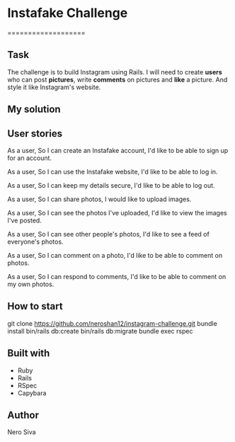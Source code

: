 # Instafake Challenge
===================


## Task

The challenge is to  build Instagram using Rails. I will need to create **users** who can post **pictures**, write **comments** on pictures and **like** a picture. And style it like Instagram's website.

## My solution


## User stories
As a user,
So I can create an Instafake account,
I'd like to be able to sign up for an account.

As a user,
So I can use the Instafake website,
I'd like to be able to log in.

As a user,
So I can keep my details secure,
I'd like to be able to log out.

As a user,
So I can share photos,
I would like to upload images.

As a user,
So I can see the photos I've uploaded,
I'd like to view the images I've posted.

As a user,
So I can see other people's photos,
I'd like to see a feed of everyone's photos.

As a user,
So I can comment on a photo,
I'd like to be able to comment on photos.

As a user,
So I can respond to comments,
I'd like to be able to comment on my own photos.


## How to start
git clone https://github.com/neroshan12/instagram-challenge.git
bundle install
bin/rails db:create
bin/rails db:migrate
bundle exec rspec

## Built with
- Ruby
- Rails
- RSpec
- Capybara

## Author

Nero Siva
